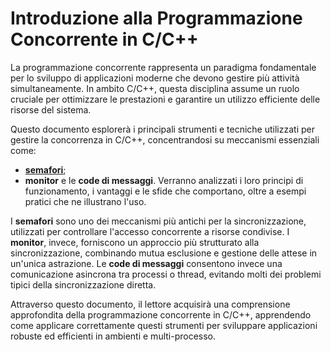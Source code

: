 # Introduzione alla Programmazione Concorrente in C/C++

La programmazione concorrente rappresenta un paradigma fondamentale per lo sviluppo di applicazioni moderne che devono gestire più attività simultaneamente. In ambito C/C++, questa disciplina assume un ruolo cruciale per ottimizzare le prestazioni e garantire un utilizzo efficiente delle risorse del sistema.

Questo documento esplorerà i principali strumenti e tecniche utilizzati per gestire la concorrenza in C/C++, concentrandosi su meccanismi essenziali come:
- [**semafori**](https://github.com/MisterCioffi/Sistemi_Operativi/tree/main/Semafori);
- **monitor** e le **code di messaggi**. Verranno analizzati i loro principi di funzionamento, i vantaggi e le sfide che comportano, oltre a esempi pratici che ne illustrano l'uso.

I **semafori** sono uno dei meccanismi più antichi per la sincronizzazione, utilizzati per controllare l'accesso concorrente a risorse condivise. I **monitor**, invece, forniscono un approccio più strutturato alla sincronizzazione, combinando mutua esclusione e gestione delle attese in un'unica astrazione. Le **code di messaggi** consentono invece una comunicazione asincrona tra processi o thread, evitando molti dei problemi tipici della sincronizzazione diretta.

Attraverso questo documento, il lettore acquisirà una comprensione approfondita della programmazione concorrente in C/C++, apprendendo come applicare correttamente questi strumenti per sviluppare applicazioni robuste ed efficienti in ambienti e multi-processo.
